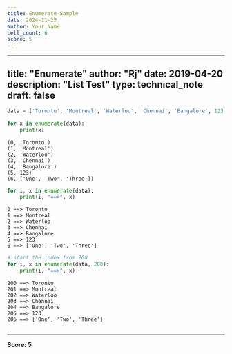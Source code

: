 ```yaml
---
title: Enumerate-Sample
date: 2024-11-25
author: Your Name
cell_count: 6
score: 5
---
```


---
title: "Enumerate"
author: "Rj"
date: 2019-04-20
description: "List Test"
type: technical_note
draft: false
---

```python
data = ['Toronto', 'Montreal', 'Waterloo', 'Chennai', 'Bangalore', 123, ['One', 'Two', 'Three']]
```


```python
for x in enumerate(data):
    print(x)
```

    (0, 'Toronto')
    (1, 'Montreal')
    (2, 'Waterloo')
    (3, 'Chennai')
    (4, 'Bangalore')
    (5, 123)
    (6, ['One', 'Two', 'Three'])



```python
for i, x in enumerate(data):
    print(i, "==>", x)
```

    0 ==> Toronto
    1 ==> Montreal
    2 ==> Waterloo
    3 ==> Chennai
    4 ==> Bangalore
    5 ==> 123
    6 ==> ['One', 'Two', 'Three']



```python
# start the index from 200
for i, x in enumerate(data, 200):
    print(i, "==>", x)
```

    200 ==> Toronto
    201 ==> Montreal
    202 ==> Waterloo
    203 ==> Chennai
    204 ==> Bangalore
    205 ==> 123
    206 ==> ['One', 'Two', 'Three']



```python

```


---
**Score: 5**